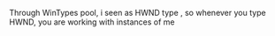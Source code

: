 Through WinTypes pool,  i seen as HWND type ,
so whenever you type HWND, you are working with instances of me

